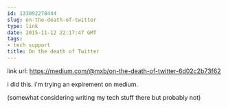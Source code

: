 ```yaml
---
id: 133092278444
slug: on-the-death-of-twitter
type: link
date: 2015-11-12 22:17:47 GMT
tags:
- tech support
title: On the death of Twitter
---
```

link url: https://medium.com/@mxb/on-the-death-of-twitter-6d02c2b73f62

i did this. i'm trying an expirement on medium.

(somewhat considering writing my tech stuff there but probably not)